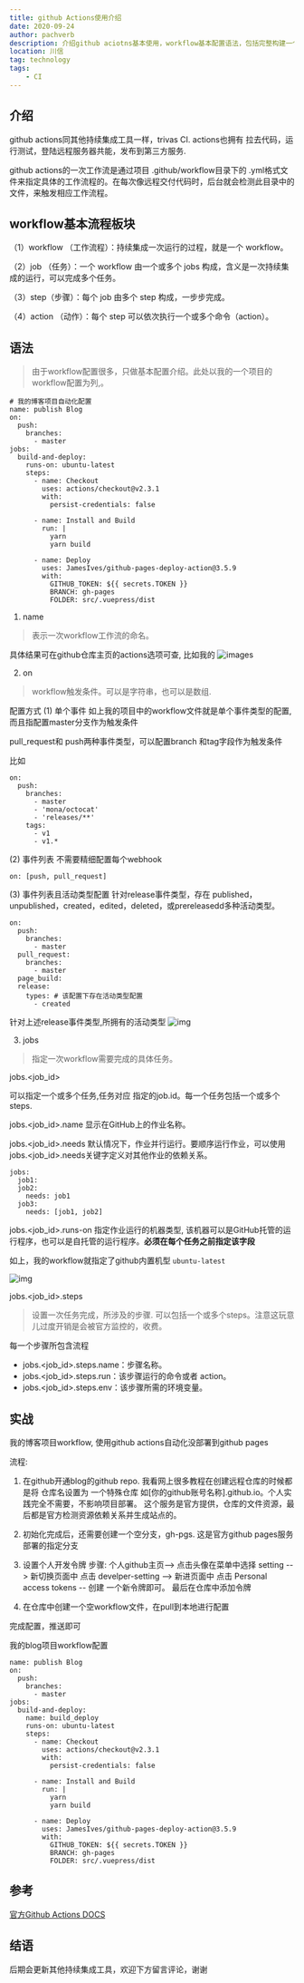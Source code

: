 ```yaml
---
title: github Actions使用介绍
date: 2020-09-24
author: pachverb
description: 介绍github aciotns基本使用，workflow基本配置语法，包括完整构建一个工作流实践
location: 川信
tag: technology
tags:
    - CI
---
```


## 介绍
github actions同其他持续集成工具一样，trivas CI. actions也拥有 拉去代码，运行测试，登陆远程服务器共能，发布到第三方服务.

github actions的一次工作流是通过项目 .github/workflow目录下的 .yml格式文件来指定具体的工作流程的。在每次像远程交付代码时，后台就会检测此目录中的文件，来触发相应工作流程。

## workflow基本流程板块

（1）workflow （工作流程）：持续集成一次运行的过程，就是一个 workflow。

（2）job （任务）：一个 workflow 由一个或多个 jobs 构成，含义是一次持续集成的运行，可以完成多个任务。

（3）step（步骤）：每个 job 由多个 step 构成，一步步完成。

（4）action （动作）：每个 step 可以依次执行一个或多个命令（action）。

## 语法
> 由于workflow配置很多，只做基本配置介绍。此处以我的一个项目的workflow配置为列,。


```
# 我的博客项目自动化配置
name: publish Blog
on:
  push:
    branches: 
      - master 
jobs:
  build-and-deploy:
    runs-on: ubuntu-latest
    steps:
      - name: Checkout
        uses: actions/checkout@v2.3.1
        with:
          persist-credentials: false

      - name: Install and Build 
        run: |
          yarn
          yarn build

      - name: Deploy 
        uses: JamesIves/github-pages-deploy-action@3.5.9
        with:
          GITHUB_TOKEN: ${{ secrets.TOKEN }}
          BRANCH: gh-pages 
          FOLDER: src/.vuepress/dist 
```
1. name
> 表示一次workflow工作流的命名。

具体结果可在github仓库主页的actions选项可查, 比如我的
![images](./images/action-name.png)

2. on 
> workflow触发条件。可以是字符串，也可以是数组.

配置方式
(1) 单个事件
如上我的项目中的workflow文件就是单个事件类型的配置, 而且指配置master分支作为触发条件

pull_request和 push两种事件类型，可以配置branch 和tag字段作为触发条件

比如
```
on:
  push:
    branches:    
      - master
      - 'mona/octocat'
      - 'releases/**'
    tags:        
      - v1             
      - v1.*          
```
(2) 事件列表
不需要精细配置每个webhook
```
on: [push, pull_request]
```
(3) 事件列表且活动类型配置
针对release事件类型，存在 published，unpublished，created，edited，deleted，或prereleasedd多种活动类型。
```
on:
  push:
    branches:
      - master
  pull_request:
    branches:
      - master
  page_build:
  release:
    types: # 该配置下存在活动类型配置
      - created
```
针对上述release事件类型,所拥有的活动类型
![img](./images/release-types.png)

3. jobs
> 指定一次workflow需要完成的具体任务。

jobs.<job_id>

可以指定一个或多个任务,任务对应 指定的job.id。每一个任务包括一个或多个steps. 

jobs.<job_id>.name
显示在GitHub上的作业名称。

jobs.<job_id>.needs
默认情况下，作业并行运行。要顺序运行作业，可以使用jobs.<job_id>.needs关键字定义对其他作业的依赖关系。
```
jobs:
  job1:
  job2:
    needs: job1
  job3:
    needs: [job1, job2]
```
jobs.<job_id>.runs-on 
指定作业运行的机器类型, 该机器可以是GitHub托管的运行程序，也可以是自托管的运行程序。**必须在每个任务之前指定该字段**

如上，我的workflow就指定了github内置机型 ```ubuntu-latest```


![img](./images/github_computer.png)

jobs.<job_id>.steps
> 设置一次任务完成，所涉及的步骤. 可以包括一个或多个steps。注意这玩意儿过度开销是会被官方监控的，收费。

每一个步骤所包含流程

- jobs.<job_id>.steps.name：步骤名称。
- jobs.<job_id>.steps.run：该步骤运行的命令或者 action。
- jobs.<job_id>.steps.env：该步骤所需的环境变量。


## 实战
我的博客项目workflow, 使用github actions自动化没部署到github pages

流程:

1. 在github开通blog的github repo. 我看网上很多教程在创建远程仓库的时候都是将 仓库名设置为 一个特殊仓库 如[你的github账号名称].github.io。个人实践完全不需要，不影响项目部署。 这个服务是官方提供，仓库的文件资源，最后都是官方检测资源依赖关系并生成站点的。

2. 初始化完成后，还需要创建一个空分支，gh-pgs. 这是官方github pages服务部署的指定分支

3. 设置个人开发令牌
步骤: 个人github主页--> 点击头像在菜单中选择 setting --> 新切换页面中 点击 develper-setting --> 新进页面中 点击 Personal access tokens -- 创建 一个新令牌即可。 最后在仓库中添加令牌

4. 在仓库中创建一个空workflow文件，在pull到本地进行配置

完成配置，推送即可

我的blog项目workflow配置

```
name: publish Blog
on:
  push:
    branches: 
      - master 
jobs:
  build-and-deploy:
    name: build_deploy
    runs-on: ubuntu-latest
    steps:
      - name: Checkout
        uses: actions/checkout@v2.3.1
        with:
          persist-credentials: false

      - name: Install and Build 
        run: |
          yarn
          yarn build

      - name: Deploy 
        uses: JamesIves/github-pages-deploy-action@3.5.9
        with:
          GITHUB_TOKEN: ${{ secrets.TOKEN }}
          BRANCH: gh-pages 
          FOLDER: src/.vuepress/dist 

```

## 参考
[官方Github Actions DOCS](https://docs.github.com/en/actions/reference/workflow-syntax-for-github-actions)


## 结语
后期会更新其他持续集成工具，欢迎下方留言评论，谢谢





